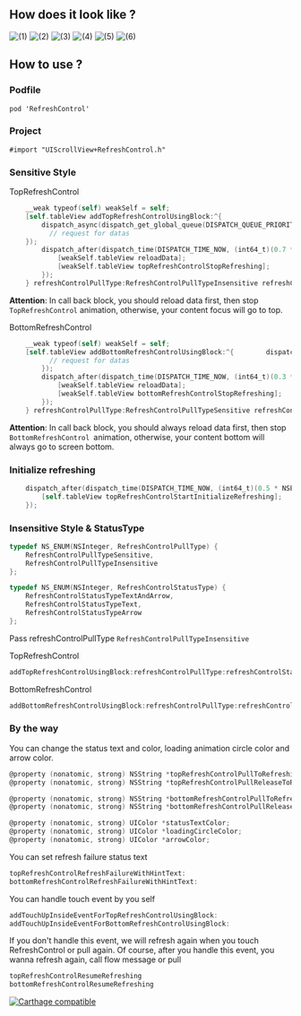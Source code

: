 
## How does it look like ?

![(1)](https://github.com/showmecode/RefreshControl/blob/master/images/1.gif)
![(2)](https://github.com/showmecode/RefreshControl/blob/master/images/2.gif)
![(3)](https://github.com/showmecode/RefreshControl/blob/master/images/3.gif)
![(4)](https://github.com/showmecode/RefreshControl/blob/master/images/4.gif)
![(5)](https://github.com/showmecode/RefreshControl/blob/master/images/5.gif)
![(6)](https://github.com/showmecode/RefreshControl/blob/master/images/6.gif)

## How  to use ?

### Podfile

`pod 'RefreshControl'`

### Project

 `#import "UIScrollView+RefreshControl.h"`

###  Sensitive Style

TopRefreshControl
    
```objective-c
    __weak typeof(self) weakSelf = self;
    [self.tableView addTopRefreshControlUsingBlock:^{
        dispatch_async(dispatch_get_global_queue(DISPATCH_QUEUE_PRIORITY_DEFAULT, 0), ^{
          // request for datas
    });
        dispatch_after(dispatch_time(DISPATCH_TIME_NOW, (int64_t)(0.7 * NSEC_PER_SEC)), dispatch_get_main_queue(), ^{
            [weakSelf.tableView reloadData];
            [weakSelf.tableView topRefreshControlStopRefreshing];
        });
    } refreshControlPullType:RefreshControlPullTypeInsensitive refreshControlStatusType:RefreshControlStatusTypeText];
``` 

**Attention**:  In call back block, you should reload data first, then stop `TopRefreshControl` animation, otherwise, your content focus will go to top. 

BottomRefreshControl

```objective-c
    __weak typeof(self) weakSelf = self;
    [self.tableView addBottomRefreshControlUsingBlock:^{        dispatch_async(dispatch_get_global_queue(DISPATCH_QUEUE_PRIORITY_DEFAULT, 0), ^{
          // request for datas
        });
        dispatch_after(dispatch_time(DISPATCH_TIME_NOW, (int64_t)(0.3 * NSEC_PER_SEC)), dispatch_get_main_queue(), ^{
            [weakSelf.tableView reloadData];
            [weakSelf.tableView bottomRefreshControlStopRefreshing];
        });
    } refreshControlPullType:RefreshControlPullTypeSensitive refreshControlStatusType:RefreshControlStatusTypeText];
```

**Attention**:  In call back block, you should always reload data first, then stop `BottomRefreshControl `animation, otherwise, your content bottom will always go to screen bottom.

### Initialize refreshing

```objective-c
    dispatch_after(dispatch_time(DISPATCH_TIME_NOW, (int64_t)(0.5 * NSEC_PER_SEC)), dispatch_get_main_queue(), ^{
        [self.tableView topRefreshControlStartInitializeRefreshing];
    });
```

### Insensitive Style & StatusType

```Objective-c
typedef NS_ENUM(NSInteger, RefreshControlPullType) {
    RefreshControlPullTypeSensitive,
    RefreshControlPullTypeInsensitive
};

typedef NS_ENUM(NSInteger, RefreshControlStatusType) {
    RefreshControlStatusTypeTextAndArrow,
    RefreshControlStatusTypeText,
    RefreshControlStatusTypeArrow
};
```

Pass refreshControlPullType `RefreshControlPullTypeInsensitive`

TopRefreshControl

```objective-c
addTopRefreshControlUsingBlock:refreshControlPullType:refreshControlStatusType
```

BottomRefreshControl

```objective-c
addBottomRefreshControlUsingBlock:refreshControlPullType:refreshControlStatusType
```

### By the way

You can change the status text and color, loading animation circle color and arrow color.

```objective-c
@property (nonatomic, strong) NSString *topRefreshControlPullToRefreshingText;
@property (nonatomic, strong) NSString *topRefreshControlPullReleaseToRefreshingText;

@property (nonatomic, strong) NSString *bottomRefreshControlPullToRefreshingText;
@property (nonatomic, strong) NSString *bottomRefreshControlPullReleaseToRefreshingText;

@property (nonatomic, strong) UIColor *statusTextColor;
@property (nonatomic, strong) UIColor *loadingCircleColor;
@property (nonatomic, strong) UIColor *arrowColor;
```

You can set refresh failure status text

```Objective-c
topRefreshControlRefreshFailureWithHintText:
bottomRefreshControlRefreshFailureWithHintText:
```

You can handle touch event by you self

```Objective-c
addTouchUpInsideEventForTopRefreshControlUsingBlock:
addTouchUpInsideEventForBottomRefreshControlUsingBlock:
```

If you don't handle this event, we will refresh again when you touch RefreshControl or pull again. Of course, after you handle this event, you wanna refresh again, call flow message or pull

```Objective-c
topRefreshControlResumeRefreshing
bottomRefreshControlResumeRefreshing
```

[![Carthage compatible](https://img.shields.io/badge/Carthage-compatible-4BC51D.svg?style=flat)](https://github.com/Carthage/Carthage)
